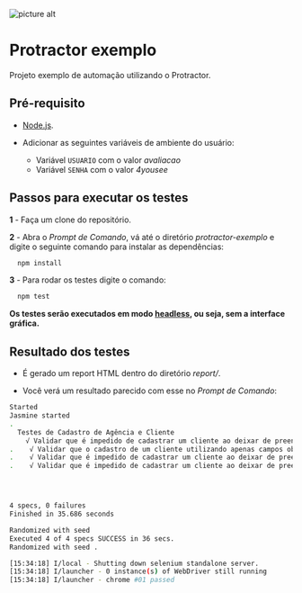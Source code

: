 ![picture alt](https://raw.githubusercontent.com/PauloGoncalvesBH/QA-4YouSee/a4417ae184a0d87587fbc0209634ef19affec7f4/images/protractor-pequeno.png)

# Protractor exemplo

 Projeto exemplo de automação utilizando o Protractor.

## Pré-requisito

- [Node.js](https://nodejs.org/en/download/).

- Adicionar as seguintes variáveis de ambiente do usuário:
  - Variável `USUARIO` com o valor _avaliacao_
  - Variável `SENHA` com o valor _4yousee_

## Passos para executar os testes

**1** - Faça um clone do repositório.

**2** - Abra o _Prompt de Comando_, vá até o diretório _protractor-exemplo_ e digite o seguinte comando para instalar as dependências:
```sh
  npm install
```
  
**3** - Para rodar os testes digite o comando:
```sh
  npm test
```

 **Os testes serão executados em modo [headless](https://developers.google.com/web/updates/2017/04/headless-chrome), ou seja, sem a interface gráfica.**

## Resultado dos testes

- É gerado um report HTML dentro do diretório _report/_.

- Você verá um resultado parecido com esse no _Prompt de Comando_:

```sh
Started
Jasmine started
.
  Testes de Cadastro de Agência e Cliente
    √ Validar que é impedido de cadastrar um cliente ao deixar de preencher todos os campos obrigatório
.    √ Validar que o cadastro de um cliente utilizando apenas campos obrigatórios é realizado com sucesso
.    √ Validar que é impedido de cadastrar um cliente ao deixar de preencher o campo obrigatório 'Razão Social'
.    √ Validar que é impedido de cadastrar um cliente ao deixar de preencher o campo obrigatório 'Nome Fantasia'




4 specs, 0 failures
Finished in 35.686 seconds

Randomized with seed 
Executed 4 of 4 specs SUCCESS in 36 secs.
Randomized with seed .

[15:34:18] I/local - Shutting down selenium standalone server.
[15:34:18] I/launcher - 0 instance(s) of WebDriver still running
[15:34:18] I/launcher - chrome #01 passed
```